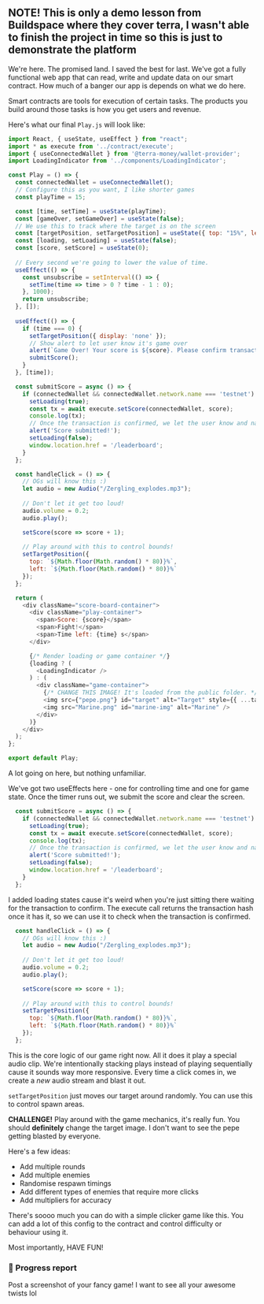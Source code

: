 ## NOTE! This is only a demo lesson from Buildspace where they cover terra, I wasn't able to finish the project in time so this is just to demonstrate the platform

We're here. The promised land. I saved the best for last. We've got a fully functional web app that can read, write and update data on our smart contract. How much of a banger our app is depends on what we do here. 

Smart contracts are tools for execution of certain tasks. The products you build around those tasks is how you get users and revenue.

Here's what our final `Play.js` will look like:
```javascript
import React, { useState, useEffect } from "react";
import * as execute from '../contract/execute';
import { useConnectedWallet } from '@terra-money/wallet-provider';
import LoadingIndicator from '../components/LoadingIndicator';

const Play = () => {
  const connectedWallet = useConnectedWallet();
  // Configure this as you want, I like shorter games
  const playTime = 15;

  const [time, setTime] = useState(playTime);
  const [gameOver, setGameOver] = useState(false);
  // We use this to track where the target is on the screen
  const [targetPosition, setTargetPosition] = useState({ top: "15%", left: "50%" });
  const [loading, setLoading] = useState(false);
  const [score, setScore] = useState(0);
  
  // Every second we're going to lower the value of time.
  useEffect(() => {
    const unsubscribe = setInterval(() => {
      setTime(time => time > 0 ? time - 1 : 0);
    }, 1000);
    return unsubscribe;
  }, []);
  
  useEffect(() => {
    if (time === 0) {
      setTargetPosition({ display: 'none' });
      // Show alert to let user know it's game over
      alert(`Game Over! Your score is ${score}. Please confirm transaction to submit score.`);
      submitScore();
    }
  }, [time]);

  const submitScore = async () => {
    if (connectedWallet && connectedWallet.network.name === 'testnet') {
      setLoading(true);
      const tx = await execute.setScore(connectedWallet, score);
      console.log(tx);
      // Once the transaction is confirmed, we let the user know and navigate to the leaderboard
      alert('Score submitted!');
      setLoading(false);
      window.location.href = '/leaderboard';
    }
  };

  const handleClick = () => {
    // OGs will know this :)
    let audio = new Audio("/Zergling_explodes.mp3");
    
    // Don't let it get too loud!
    audio.volume = 0.2;
    audio.play();

    setScore(score => score + 1);
    
    // Play around with this to control bounds!
    setTargetPosition({
      top: `${Math.floor(Math.random() * 80)}%`,
      left: `${Math.floor(Math.random() * 80)}%`
    });
  };

  return (
    <div className="score-board-container">
      <div className="play-container">
        <span>Score: {score}</span>
        <span>Fight!</span>
        <span>Time left: {time} s</span>
      </div>

      {/* Render loading or game container */}
      {loading ? (
        <LoadingIndicator />
      ) : (
        <div className="game-container">
          {/* CHANGE THIS IMAGE! It's loaded from the public folder. */}
          <img src={"pepe.png"} id="target" alt="Target" style={{ ...targetPosition }} onClick={handleClick} />
          <img src="Marine.png" id="marine-img" alt="Marine" />
        </div>
      )}
    </div>
  );
};

export default Play;
```

A lot going on here, but nothing unfamiliar. 

We've got two useEffects here - one for controlling time and one for game state. Once the timer runs out, we submit the score and clear the screen.

```javascript
  const submitScore = async () => {
    if (connectedWallet && connectedWallet.network.name === 'testnet') {
      setLoading(true);
      const tx = await execute.setScore(connectedWallet, score);
      console.log(tx);
      // Once the transaction is confirmed, we let the user know and navigate to the leaderboard
      alert('Score submitted!');
      setLoading(false);
      window.location.href = '/leaderboard';
    }
  };
```

I added loading states cause it's weird when you're just sitting there waiting for the transaction to confirm. The execute call returns the transaction hash once it has it, so we can use it to check when the transaction is confirmed. 

```javascript
  const handleClick = () => {
    // OGs will know this :)
    let audio = new Audio("/Zergling_explodes.mp3");
    
    // Don't let it get too loud!
    audio.volume = 0.2;
    audio.play();

    setScore(score => score + 1);
    
    // Play around with this to control bounds!
    setTargetPosition({
      top: `${Math.floor(Math.random() * 80)}%`,
      left: `${Math.floor(Math.random() * 80)}%`
    });
  };
```

This is the core logic of our game right now. All it does it play a special audio clip. We're intentionally stacking plays instead of playing sequentially cause it sounds way more responsive. Every time a click comes in, we create a *new* audio stream and blast it out. 

`setTargetPosition` just moves our target around randomly. You can use this to control spawn areas. 


**CHALLENGE!**
Play around with the game mechanics, it's really fun. You should **definitely** change the target image. I don't want to see the pepe getting blasted by everyone. 

Here's a few ideas:
* Add multiple rounds
* Add multiple enemies
* Randomise respawn timings
* Add different types of enemies that require more clicks
* Add multipliers for accuracy

There's soooo much you can do with a simple clicker game like this. You can add a lot of this config to the contract and control difficulty or behaviour using it. 

Most importantly, HAVE FUN!

### 🚨 Progress report
Post a screenshot of your fancy game! I want to see all your awesome twists lol
